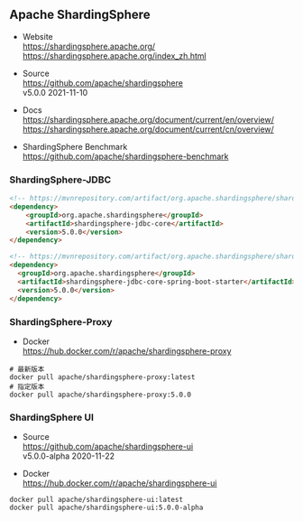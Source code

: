 
## Apache ShardingSphere

- Website  
  https://shardingsphere.apache.org/  
  https://shardingsphere.apache.org/index_zh.html

- Source  
  https://github.com/apache/shardingsphere  
  v5.0.0 2021-11-10

- Docs  
  https://shardingsphere.apache.org/document/current/en/overview/
  https://shardingsphere.apache.org/document/current/cn/overview/

- ShardingSphere Benchmark  
  https://github.com/apache/shardingsphere-benchmark


### ShardingSphere-JDBC

```html
<!-- https://mvnrepository.com/artifact/org.apache.shardingsphere/shardingsphere-jdbc-core -->
<dependency>
    <groupId>org.apache.shardingsphere</groupId>
    <artifactId>shardingsphere-jdbc-core</artifactId>
    <version>5.0.0</version>
</dependency>

<!-- https://mvnrepository.com/artifact/org.apache.shardingsphere/shardingsphere-jdbc-core-spring-boot-starter -->
<dependency>
  <groupId>org.apache.shardingsphere</groupId>
  <artifactId>shardingsphere-jdbc-core-spring-boot-starter</artifactId>
  <version>5.0.0</version>
</dependency>
```

### ShardingSphere-Proxy

- Docker  
  https://hub.docker.com/r/apache/shardingsphere-proxy
```shell
# 最新版本
docker pull apache/shardingsphere-proxy:latest
# 指定版本
docker pull apache/shardingsphere-proxy:5.0.0
```

### ShardingSphere UI

- Source  
  https://github.com/apache/shardingsphere-ui  
  v5.0.0-alpha 2020-11-22

- Docker  
  https://hub.docker.com/r/apache/shardingsphere-ui
```shell
docker pull apache/shardingsphere-ui:latest
docker pull apache/shardingsphere-ui:5.0.0-alpha
```
